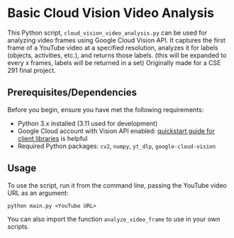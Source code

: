 # Basic Cloud Vision Video Analysis

This Python script, `cloud_vision_video_analysis.py` can be used for analyzing video frames using Google Cloud Vision API.
It captures the first frame of a YouTube video at a specified resolution, analyzes it for labels (objects, activities, etc.), and returns those labels. (this will be expanded to every x frames, labels will be returned in a set)
Originally made for a CSE 291 final project.

## Prerequisites/Dependencies

Before you begin, ensure you have met the following requirements:

- Python 3.x installed (3.11 used for development)
- Google Cloud account with Vision API enabled: [quickstart guide for client libraries](https://cloud.google.com/vision/docs/detect-labels-image-client-libraries) is helpful
- Required Python packages: `cv2`, `numpy`, `yt_dlp`, `google-cloud-vision`

## Usage

To use the script, run it from the command line, passing the YouTube video URL as an argument:

```
python main.py <YouTube URL>

```

You can also import the function `analyze_video_frame` to use in your own scripts.
